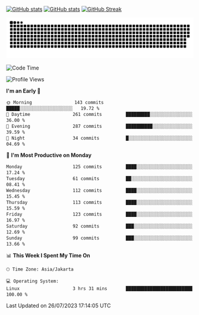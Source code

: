 [![GitHub stats](https://github-readme-stats.vercel.app/api?username=aurelioklv&card_width=500&show_icons=true&rank_icon=github&theme=solarized-dark#gh-dark-mode-only)](https://github.com/anuraghazra/github-readme-stats#gh-dark-mode-only)
[![GitHub stats](https://github-readme-stats.vercel.app/api?username=aurelioklv&card_width=500&show_icons=true&rank_icon=github&theme=buefy#gh-light-mode-only)](https://github.com/anuraghazra/github-readme-stats#gh-light-mode-only)
[![GitHub Streak](https://streak-stats.demolab.com/?user=aurelioklv&card_width=336&theme=solarized-dark)](https://git.io/streak-stats)

<picture>
  <source media="(prefers-color-scheme: dark)" srcset="https://raw.githubusercontent.com/aurelioklv/aurelioklv/snake-output/github-contribution-grid-snake-dark.svg">
  <source media="(prefers-color-scheme: light)" srcset="https://raw.githubusercontent.com/aurelioklv/aurelioklv/snake-output/github-contribution-grid-snake.svg">
  <img alt="github contribution grid snake animation" src="https://raw.githubusercontent.com/aurelioklv/aurelioklv/snake-output/github-contribution-grid-snake.svg">
</picture>

<!--START_SECTION:waka-->
![Code Time](http://img.shields.io/badge/Code%20Time-120%20hrs%2034%20mins-blue)

![Profile Views](http://img.shields.io/badge/Profile%20Views-33-blue)

**I'm an Early 🐤** 

```text
🌞 Morning                143 commits         █████░░░░░░░░░░░░░░░░░░░░   19.72 % 
🌆 Daytime                261 commits         █████████░░░░░░░░░░░░░░░░   36.00 % 
🌃 Evening                287 commits         ██████████░░░░░░░░░░░░░░░   39.59 % 
🌙 Night                  34 commits          █░░░░░░░░░░░░░░░░░░░░░░░░   04.69 % 
```
📅 **I'm Most Productive on Monday** 

```text
Monday                   125 commits         ████░░░░░░░░░░░░░░░░░░░░░   17.24 % 
Tuesday                  61 commits          ██░░░░░░░░░░░░░░░░░░░░░░░   08.41 % 
Wednesday                112 commits         ████░░░░░░░░░░░░░░░░░░░░░   15.45 % 
Thursday                 113 commits         ████░░░░░░░░░░░░░░░░░░░░░   15.59 % 
Friday                   123 commits         ████░░░░░░░░░░░░░░░░░░░░░   16.97 % 
Saturday                 92 commits          ███░░░░░░░░░░░░░░░░░░░░░░   12.69 % 
Sunday                   99 commits          ███░░░░░░░░░░░░░░░░░░░░░░   13.66 % 
```


📊 **This Week I Spent My Time On** 

```text
🕑︎ Time Zone: Asia/Jakarta

💻 Operating System: 
Linux                    3 hrs 31 mins       █████████████████████████   100.00 % 
```


 Last Updated on 26/07/2023 17:14:05 UTC
<!--END_SECTION:waka-->

